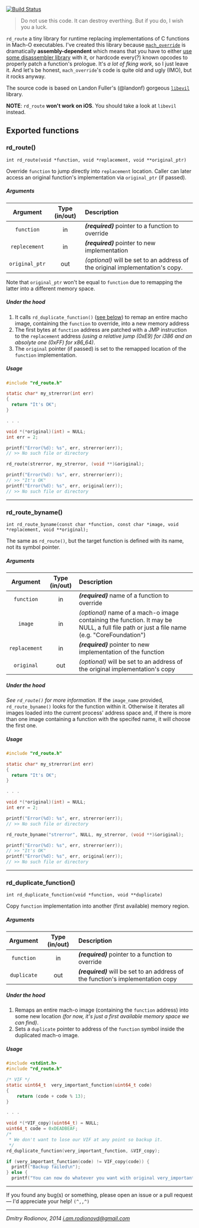 [![Build Status](https://travis-ci.org/rodionovd/rd_route.svg?branch=master)](https://travis-ci.org/rodionovd/rd_route)
> Do not use this code. It can destroy everthing.
> But if you do, I wish you a luck.

`rd_route` a tiny library for runtime replacing implementations of C functions in Mach-O executables.
I've created this library because [`mach_override`](https://github.com/rentzsch/mach_override) is  dramatically **assembly-dependent** which means that you have to either [use some disassembler library](https://github.com/rentzsch/mach_override/commit/9261b8efc94b87c5c7ad906759179ecf127d01e6) with it, or hardcode every(?) known opcodes to properly patch a function's prologue. It's *a lot of fking work*, so I just leave it.
And let's be honest, `mach_override`'s code is quite old and ugly (IMO), but it rocks anyway.

The source code is based on Landon Fuller's (@landonf) gorgeous [`libevil`](https://github.com/landonf/libevil_patch) library.

**NOTE**: `rd_route` **won't work on iOS**.  You should take a look at `libevil` instead.

## Exported functions

### rd_route()
`int rd_route(void *function, void *replacement, void **original_ptr)`

Override `function` to jump directly into `replacement` location. Caller can later access an original function's implementation via `original_ptr` (if passed).

##### Arguments

 Argument   | Type (in/out) | Description
 :--------: | :-----------: | :----------
 `function` | in  | _**(required)**_ pointer to a function to override
 `replecement` | in| _**(required)**_ pointer to new implementation
 `original_ptr` | out | *(optional)* will be set to an address of the original implementation's copy.

Note that `original_ptr` won't be equal to `function` due to remapping the latter into a different memory space.

##### Under the hood

1. It calls `rd_duplicate_function()` ([see below](#rd_duplicate_function)) to remap an entire macho image, containing the `function` to  override, into a new memory address
2. The first bytes at `function` address are patched with  a JMP instruction to the `replacement` address *(using a relative jump (0xE9) for i386 and an absolyte one (0xFF) for x86_64)*.
3. The `original` pointer (if passed) is set to the remapped location of the `function` implementation.

##### Usage
```c
#include "rd_route.h"

static char* my_strerror(int err)
{
  return "It's OK";
}

. . .

void *(*original)(int) = NULL;
int err = 2;

printf("Error(%d): %s", err, strerror(err));
// >> No such file or directory

rd_route(strerror, my_strerror, (void **)&original);

printf("Error(%d): %s", err, strerror(err));
// >> "It's OK"
printf("Error(%d): %s", err, original(err));
// >> No such file or directory
```
------

### rd_route_byname()
`int rd_route_byname(const char *function, const char *image, void *replacement, void **original);`

The same as `rd_route()`, but the target function is defined with its name, not its symbol pointer.

##### Arguments

Argument   | Type (in/out) | Description
:--------: | :-----------: | :----------
`function` | in  | _**(required)**_ name of a function to override
`image` | in| *(optional)* name of a mach-o image containing the function. It may be NULL, a full file path or just a file name (e.g. "CoreFoundation")
`replacement` | in  | _**(required)**_ pointer to new implementation of the function
`original` | out  | *(optional)* will be set to an address of the original implementation's copy

##### Under the hood
*See `rd_route()` for more information.*
If the `image_name` provided, `rd_route_byname()` looks for the function within it. Otherwise it iterates all images loaded into the current process' address space and, if there is more than one image containing a function with the specifed name, it will choose the first one.

##### Usage
```c
#include "rd_route.h"

static char* my_strerror(int err)
{
  return "It's OK";
}

. . .

void *(*original)(int) = NULL;
int err = 2;

printf("Error(%d): %s", err, strerror(err));
// >> No such file or directory

rd_route_byname("strerror", NULL, my_strerror, (void **)&original);

printf("Error(%d): %s", err, strerror(err));
// >> "It's OK"
printf("Error(%d): %s", err, original(err));
// >> No such file or directory
```

------

### rd_duplicate_function()
`int rd_duplicate_function(void *function, void **duplicate)`

Copy `function` implementation into another (first available) memory region.

##### Arguments

 Argument   | Type (in/out) | Description
 :--------: | :-----------: | :----------
 `function` | in  | _**(required)**_ pointer to a function to override
 `duplicate` | out| _**(required)**_ will be set to an address of the function's implementation copy

##### Under the hood

1. Remaps an entire mach-o image (containing the `function` address) into some new location *(for now, it's just a first available memory space we can find)*.
2. Sets a `duplicate` pointer to address of the `function` symbol inside the duplicated mach-o image.

##### Usage

```c
#include <stdint.h>
#include "rd_route.h"

/* VIF */
static uint64_t  very_important_function(uint64_t code)
{
    return (code + code % 13);
}

. . .

void *(*VIF_copy)(uint64_t) = NULL;
uint64_t code = 0xDEADBEAF;
/*
 * We don't want to lose our VIF at any point so backup it.
 */
rd_duplicate_function(very_important_function, &VIF_copy);

if (very_important_function(code) != VIF_copy(code)) {
  printf("Backup failed\n");
} else {
  printf("You can now do whatever you want with original very_important_function()\n");
```
------

If you found any bug(s) or something, please open an issue or a pull request — I'd appreciate your help! `(^,,^)`

------

*Dmitry Rodionov, 2014*
*i.am.rodionovd@gmail.com*
